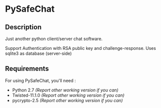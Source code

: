 PySafeChat
==========

Description
-----------
Just another python client/server chat software.

Support Authentication with RSA public key and challenge-response.
Uses sqlite3 as database (server-side)

Requirements
------------
For using PySafeChat, you'll need :
* Python 2.7 _(Report other working version if you can)_
* Twisted-11.1.0 _(Report other working version if you can)_
* pycrypto-2.5 _(Report other working version if you can)_


